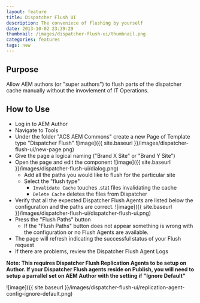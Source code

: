 ```yaml
---
layout: feature
title: Dispatcher Flush UI
description: The conveniece of flushing by yourself
date: 2013-10-02 23:39:29
thumbnail: /images/dispatcher-flush-ui/thumbnail.png
categories: features
tags: new
---
```


## Purpose

Allow AEM authors (or "super authors") to flush parts of the dispatcher cache manually without the invovlement of IT Operations.

## How to Use

* Log in to AEM Author
* Navigate to Tools
* Under the folder "ACS AEM Commons" create a new Page of Template type "Dispatcher Flush"
![image]({{ site.baseurl }}/images/dispatcher-flush-ui/new-page.png)
* Give the page a logical naming ("Brand X Site" or "Brand Y Site")
* Open the page and edit the component
![image]({{ site.baseurl }}/images/dispatcher-flush-ui/dialog.png)
	* Add all the paths you would like to flush for the particular site
	* Select the "flush type"
	  * `Invalidate Cache` touches .stat files invalidating the cache
	  * `Delete Cache` deletes the files from Dispatcher
* Verify that all the expected Dispatcher Flush Agents are listed below the configuration and the paths are correct.
![image]({{ site.baseurl }}/images/dispatcher-flush-ui/dispatcher-flush-ui.png)
* Press the "Flush Paths" button
	* If the "Flush Paths" button does not appear something is wrong with the configuration or no Flush Agents are available.
* The page will refresh indicating the successful status of your Flush request
* If there are problems, review the Dispatcher Flush Agent Logs
      

**Note: This requires Dispatcher Flush Replication Agents to be setup on Author. If your Dispatcher Flush agents reside on Publish, you will need to setup a parrallel set on AEM Author with the setting if "Ignore Default"**

![image]({{ site.baseurl }}/images/dispatcher-flush-ui/replication-agent-config-ignore-default.png)      
